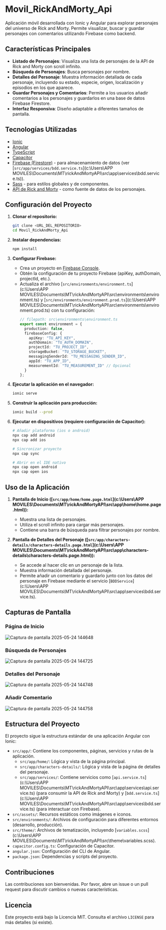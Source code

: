 # Movil_RickAndMorty_Api

Aplicación móvil desarrollada con Ionic y Angular para explorar personajes del universo de Rick and Morty. Permite visualizar, buscar y guardar personajes con comentarios utilizando Firebase como backend.

## Características Principales

*   **Listado de Personajes**: Visualiza una lista de personajes de la API de Rick and Morty con scroll infinito.
*   **Búsqueda de Personajes**: Busca personajes por nombre.
*   **Detalles del Personaje**: Muestra información detallada de cada personaje, incluyendo su estado, especie, origen, localización y episodios en los que aparece.
*   **Guardar Personajes y Comentarios**: Permite a los usuarios añadir comentarios a los personajes y guardarlos en una base de datos Firebase Firestore.
*   **Interfaz Responsiva**: Diseño adaptable a diferentes tamaños de pantalla.

## Tecnologías Utilizadas

*   [Ionic](https://ionicframework.com/)
*   [Angular](https://angular.io/)
*   [TypeScript](https://www.typescriptlang.org/)
*   [Capacitor](https://capacitorjs.com/)
*   [Firebase (Firestore)](https://firebase.google.com/docs/firestore) - para almacenamiento de datos (ver [`src/app/services/bdd.service.ts`](c:\Users\APP MOVILES\Documents\MT\rickAndMortyAPI\src\app\services\bdd.service.ts)).
*   [Sass](https://sass-lang.com/) - para estilos globales y de componentes.
*   [API de Rick and Morty](https://rickandmortyapi.com/) - como fuente de datos de los personajes.

## Configuración del Proyecto

1.  **Clonar el repositorio:**
    ```bash
    git clone <URL_DEL_REPOSITORIO>
    cd Movil_RickAndMorty_Api
    ```

2.  **Instalar dependencias:**
    ```bash
    npm install
    ```

3.  **Configurar Firebase:**
    *   Crea un proyecto en [Firebase Console](https://console.firebase.google.com/).
    *   Obtén la configuración de tu proyecto Firebase (apiKey, authDomain, projectId, etc.).
    *   Actualiza el archivo [`src/environments/environment.ts`](c:\Users\APP MOVILES\Documents\MT\rickAndMortyAPI\src\environments\environment.ts) y [`src/environments/environment.prod.ts`](c:\Users\APP MOVILES\Documents\MT\rickAndMortyAPI\src\environments\environment.prod.ts) con tu configuración:
        ```typescript
        // filepath: src\environments\environment.ts
        export const environment = {
          production: false,
          firebaseConfig: {
            apiKey: "TU_API_KEY",
            authDomain: "TU_AUTH_DOMAIN",
            projectId: "TU_PROJECT_ID",
            storageBucket: "TU_STORAGE_BUCKET",
            messagingSenderId: "TU_MESSAGING_SENDER_ID",
            appId: "TU_APP_ID",
            measurementId: "TU_MEASUREMENT_ID" // Opcional
          }
        };
        ```

4.  **Ejecutar la aplicación en el navegador:**
    ```bash
    ionic serve
    ```

5.  **Construir la aplicación para producción:**
    ```bash
    ionic build --prod
    ```

6.  **Ejecutar en dispositivos (requiere configuración de Capacitor):**
    ```bash
    # Añadir plataforma (ios o android)
    npx cap add android
    npx cap add ios

    # Sincronizar proyecto
    npx cap sync

    # Abrir en el IDE nativo
    npx cap open android
    npx cap open ios
    ```

## Uso de la Aplicación

1.  **Pantalla de Inicio ([`src/app/home/home.page.html`](c:\Users\APP MOVILES\Documents\MT\rickAndMortyAPI\src\app\home\home.page.html)):**
    *   Muestra una lista de personajes.
    *   Utiliza el scroll infinito para cargar más personajes.
    *   Contiene una barra de búsqueda para filtrar personajes por nombre.

2.  **Pantalla de Detalles del Personaje ([`src/app/characters-details/characters-details.page.html`](c:\Users\APP MOVILES\Documents\MT\rickAndMortyAPI\src\app\characters-details\characters-details.page.html)):**
    *   Se accede al hacer clic en un personaje de la lista.
    *   Muestra información detallada del personaje.
    *   Permite añadir un comentario y guardarlo junto con los datos del personaje en Firebase mediante el servicio [`BDDService`](c:\Users\APP MOVILES\Documents\MT\rickAndMortyAPI\src\app\services\bdd.service.ts).

## Capturas de Pantalla

### Página de Inicio
![Captura de pantalla 2025-05-24 144648](https://github.com/user-attachments/assets/0be9af3e-6da2-4ed7-ac7a-4ba134b8dc0c)

### Búsqueda de Personajes

![Captura de pantalla 2025-05-24 144725](https://github.com/user-attachments/assets/21a1744a-bab4-417f-af14-27d5c19fdf4b)


### Detalles del Personaje
<!-- Aquí puedes añadir una imagen de la página de detalles -->
![Captura de pantalla 2025-05-24 144748](https://github.com/user-attachments/assets/0761f07f-f990-417c-8907-1bdb96889a3e)


### Añadir Comentario
<!-- Aquí puedes añadir una imagen del proceso de añadir un comentario -->

![Captura de pantalla 2025-05-24 144758](https://github.com/user-attachments/assets/999c28e8-4f79-496d-bc63-4b1a7a8350ab)

## Estructura del Proyecto

El proyecto sigue la estructura estándar de una aplicación Angular con Ionic:

*   `src/app/`: Contiene los componentes, páginas, servicios y rutas de la aplicación.
    *   `src/app/home/`: Lógica y vista de la página principal.
    *   `src/app/characters-details/`: Lógica y vista de la página de detalles del personaje.
    *   `src/app/services/`: Contiene servicios como [`api.service.ts`](c:\Users\APP MOVILES\Documents\MT\rickAndMortyAPI\src\app\services\api.service.ts) (para consumir la API de Rick and Morty) y [`bdd.service.ts`](c:\Users\APP MOVILES\Documents\MT\rickAndMortyAPI\src\app\services\bdd.service.ts) (para interactuar con Firebase).
*   `src/assets/`: Recursos estáticos como imágenes e iconos.
*   `src/environments/`: Archivos de configuración para diferentes entornos (desarrollo, producción).
*   `src/theme/`: Archivos de tematización, incluyendo [`variables.scss`](c:\Users\APP MOVILES\Documents\MT\rickAndMortyAPI\src\theme\variables.scss).
*   `capacitor.config.ts`: Configuración de Capacitor.
*   `angular.json`: Configuración del CLI de Angular.
*   `package.json`: Dependencias y scripts del proyecto.

## Contribuciones

Las contribuciones son bienvenidas. Por favor, abre un issue o un pull request para discutir cambios o nuevas características.

## Licencia

Este proyecto está bajo la Licencia MIT. Consulta el archivo `LICENSE` para más detalles (si existe).
